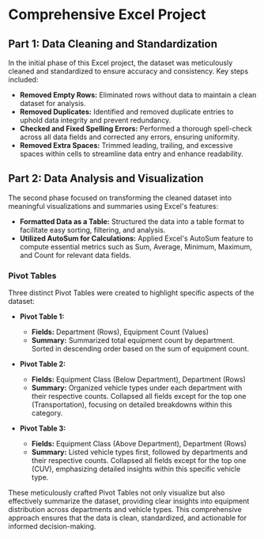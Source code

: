 # Comprehensive Excel Project

## Part 1: Data Cleaning and Standardization
In the initial phase of this Excel project, the dataset was meticulously cleaned and standardized to ensure accuracy and consistency. Key steps included:

- **Removed Empty Rows:** Eliminated rows without data to maintain a clean dataset for analysis.
- **Removed Duplicates:** Identified and removed duplicate entries to uphold data integrity and prevent redundancy.
- **Checked and Fixed Spelling Errors:** Performed a thorough spell-check across all data fields and corrected any errors, ensuring uniformity.
- **Removed Extra Spaces:** Trimmed leading, trailing, and excessive spaces within cells to streamline data entry and enhance readability.

## Part 2: Data Analysis and Visualization
The second phase focused on transforming the cleaned dataset into meaningful visualizations and summaries using Excel's features:

- **Formatted Data as a Table:** Structured the data into a table format to facilitate easy sorting, filtering, and analysis.
- **Utilized AutoSum for Calculations:** Applied Excel's AutoSum feature to compute essential metrics such as Sum, Average, Minimum, Maximum, and Count for relevant data fields.

### Pivot Tables
Three distinct Pivot Tables were created to highlight specific aspects of the dataset:

- **Pivot Table 1:** 
  - **Fields:** Department (Rows), Equipment Count (Values)
  - **Summary:** Summarized total equipment count by department. Sorted in descending order based on the sum of equipment count.

- **Pivot Table 2:** 
  - **Fields:** Equipment Class (Below Department), Department (Rows)
  - **Summary:** Organized vehicle types under each department with their respective counts. Collapsed all fields except for the top one (Transportation), focusing on detailed breakdowns within this category.

- **Pivot Table 3:** 
  - **Fields:** Equipment Class (Above Department), Department (Rows)
  - **Summary:** Listed vehicle types first, followed by departments and their respective counts. Collapsed all fields except for the top one (CUV), emphasizing detailed insights within this specific vehicle type.

These meticulously crafted Pivot Tables not only visualize but also effectively summarize the dataset, providing clear insights into equipment distribution across departments and vehicle types. This comprehensive approach ensures that the data is clean, standardized, and actionable for informed decision-making.
